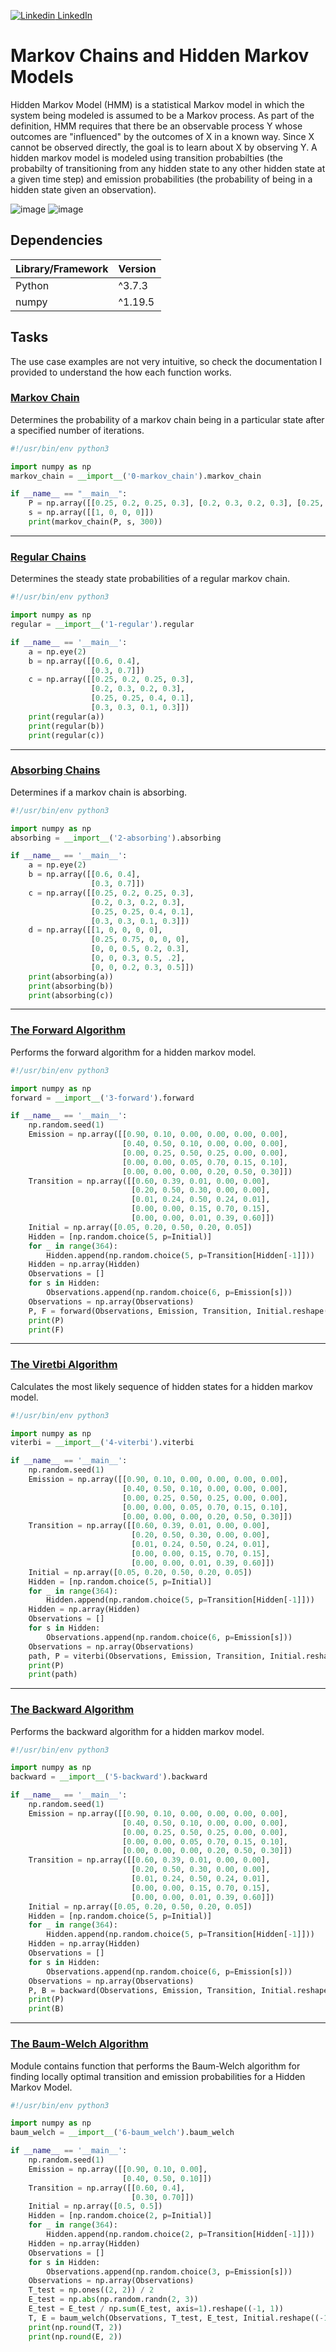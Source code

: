[![Linkedin](https://i.stack.imgur.com/gVE0j.png) LinkedIn](https://www.linkedin.com/in/AnthonyArmoursProfile)

# Markov Chains and Hidden Markov Models
Hidden Markov Model (HMM) is a statistical Markov model in which the system being modeled is assumed to be a Markov process. As part of the definition, HMM requires that there be an observable process Y whose outcomes are "influenced" by the outcomes of X in a known way. Since X cannot be observed directly, the goal is to learn about X by observing Y. A hidden markov model is modeled using transition probabilties (the probabilty of transitioning from any hidden state to any other hidden state at a given time step) and emission probabilities (the probability of being in a hidden state given an observation).

![image](https://github.com/AnthonyArmour/holbertonschool-machine_learning/blob/master/unsupervised_learning/0x02-hmm/images/HMM.png)
![image](https://github.com/AnthonyArmour/holbertonschool-machine_learning/blob/master/unsupervised_learning/0x02-hmm/images/HMM-2.png)


## Dependencies
| Library/Framework  | Version |
| ------------------ | ------- |
| Python             | ^3.7.3  |
| numpy              | ^1.19.5 |

## Tasks
The use case examples are not very intuitive, so check the documentation I provided to understand the how each function works.

### [Markov Chain](https://github.com/AnthonyArmour/holbertonschool-machine_learning/blob/master/unsupervised_learning/0x02-hmm/0-markov_chain.py "Markov Chain")
Determines the probability of a markov chain being in a particular state after a specified number of iterations.
``` python
#!/usr/bin/env python3

import numpy as np
markov_chain = __import__('0-markov_chain').markov_chain

if __name__ == "__main__":
    P = np.array([[0.25, 0.2, 0.25, 0.3], [0.2, 0.3, 0.2, 0.3], [0.25, 0.25, 0.4, 0.1], [0.3, 0.3, 0.1, 0.3]])
    s = np.array([[1, 0, 0, 0]])
    print(markov_chain(P, s, 300))
```
---

### [Regular Chains](https://github.com/AnthonyArmour/holbertonschool-machine_learning/blob/master/unsupervised_learning/0x02-hmm/1-regular.py "Regular Chains")
Determines the steady state probabilities of a regular markov chain.
``` python
#!/usr/bin/env python3

import numpy as np
regular = __import__('1-regular').regular

if __name__ == '__main__':
    a = np.eye(2)
    b = np.array([[0.6, 0.4],
                  [0.3, 0.7]])
    c = np.array([[0.25, 0.2, 0.25, 0.3],
                  [0.2, 0.3, 0.2, 0.3],
                  [0.25, 0.25, 0.4, 0.1],
                  [0.3, 0.3, 0.1, 0.3]])
    print(regular(a))
    print(regular(b))
    print(regular(c))
```
---

### [Absorbing Chains](https://github.com/AnthonyArmour/holbertonschool-machine_learning/blob/master/unsupervised_learning/0x02-hmm/2-absorbing.py "Absorbing Chains")
Determines if a markov chain is absorbing.
``` python
#!/usr/bin/env python3

import numpy as np
absorbing = __import__('2-absorbing').absorbing

if __name__ == '__main__':
    a = np.eye(2)
    b = np.array([[0.6, 0.4],
                  [0.3, 0.7]])
    c = np.array([[0.25, 0.2, 0.25, 0.3],
                  [0.2, 0.3, 0.2, 0.3],
                  [0.25, 0.25, 0.4, 0.1],
                  [0.3, 0.3, 0.1, 0.3]])
    d = np.array([[1, 0, 0, 0, 0],
                  [0.25, 0.75, 0, 0, 0],
                  [0, 0, 0.5, 0.2, 0.3],
                  [0, 0, 0.3, 0.5, .2],
                  [0, 0, 0.2, 0.3, 0.5]])
    print(absorbing(a))
    print(absorbing(b))
    print(absorbing(c))
```
---

### [The Forward Algorithm](https://github.com/AnthonyArmour/holbertonschool-machine_learning/blob/master/unsupervised_learning/0x02-hmm/3-forward.py "The Forward Algorithm")
Performs the forward algorithm for a hidden markov model.
``` python
#!/usr/bin/env python3

import numpy as np
forward = __import__('3-forward').forward

if __name__ == '__main__':
    np.random.seed(1)
    Emission = np.array([[0.90, 0.10, 0.00, 0.00, 0.00, 0.00],
                         [0.40, 0.50, 0.10, 0.00, 0.00, 0.00],
                         [0.00, 0.25, 0.50, 0.25, 0.00, 0.00],
                         [0.00, 0.00, 0.05, 0.70, 0.15, 0.10],
                         [0.00, 0.00, 0.00, 0.20, 0.50, 0.30]])
    Transition = np.array([[0.60, 0.39, 0.01, 0.00, 0.00],
                           [0.20, 0.50, 0.30, 0.00, 0.00],
                           [0.01, 0.24, 0.50, 0.24, 0.01],
                           [0.00, 0.00, 0.15, 0.70, 0.15],
                           [0.00, 0.00, 0.01, 0.39, 0.60]])
    Initial = np.array([0.05, 0.20, 0.50, 0.20, 0.05])
    Hidden = [np.random.choice(5, p=Initial)]
    for _ in range(364):
        Hidden.append(np.random.choice(5, p=Transition[Hidden[-1]]))
    Hidden = np.array(Hidden)
    Observations = []
    for s in Hidden:
        Observations.append(np.random.choice(6, p=Emission[s]))
    Observations = np.array(Observations)
    P, F = forward(Observations, Emission, Transition, Initial.reshape((-1, 1)))
    print(P)
    print(F)
```
---

### [The Viretbi Algorithm](https://github.com/AnthonyArmour/holbertonschool-machine_learning/blob/master/unsupervised_learning/0x02-hmm/4-viterbi.py "The Viretbi Algorithm")
Calculates the most likely sequence of hidden states for a hidden markov model.
``` python
#!/usr/bin/env python3

import numpy as np
viterbi = __import__('4-viterbi').viterbi

if __name__ == '__main__':
    np.random.seed(1)
    Emission = np.array([[0.90, 0.10, 0.00, 0.00, 0.00, 0.00],
                         [0.40, 0.50, 0.10, 0.00, 0.00, 0.00],
                         [0.00, 0.25, 0.50, 0.25, 0.00, 0.00],
                         [0.00, 0.00, 0.05, 0.70, 0.15, 0.10],
                         [0.00, 0.00, 0.00, 0.20, 0.50, 0.30]])
    Transition = np.array([[0.60, 0.39, 0.01, 0.00, 0.00],
                           [0.20, 0.50, 0.30, 0.00, 0.00],
                           [0.01, 0.24, 0.50, 0.24, 0.01],
                           [0.00, 0.00, 0.15, 0.70, 0.15],
                           [0.00, 0.00, 0.01, 0.39, 0.60]])
    Initial = np.array([0.05, 0.20, 0.50, 0.20, 0.05])
    Hidden = [np.random.choice(5, p=Initial)]
    for _ in range(364):
        Hidden.append(np.random.choice(5, p=Transition[Hidden[-1]]))
    Hidden = np.array(Hidden)
    Observations = []
    for s in Hidden:
        Observations.append(np.random.choice(6, p=Emission[s]))
    Observations = np.array(Observations)
    path, P = viterbi(Observations, Emission, Transition, Initial.reshape((-1, 1)))
    print(P)
    print(path)
```
---

### [The Backward Algorithm](https://github.com/AnthonyArmour/holbertonschool-machine_learning/blob/master/unsupervised_learning/0x02-hmm/5-backward.py "The Backward Algorithm")
Performs the backward algorithm for a hidden markov model.
``` python
#!/usr/bin/env python3

import numpy as np
backward = __import__('5-backward').backward

if __name__ == '__main__':
    np.random.seed(1)
    Emission = np.array([[0.90, 0.10, 0.00, 0.00, 0.00, 0.00],
                         [0.40, 0.50, 0.10, 0.00, 0.00, 0.00],
                         [0.00, 0.25, 0.50, 0.25, 0.00, 0.00],
                         [0.00, 0.00, 0.05, 0.70, 0.15, 0.10],
                         [0.00, 0.00, 0.00, 0.20, 0.50, 0.30]])
    Transition = np.array([[0.60, 0.39, 0.01, 0.00, 0.00],
                           [0.20, 0.50, 0.30, 0.00, 0.00],
                           [0.01, 0.24, 0.50, 0.24, 0.01],
                           [0.00, 0.00, 0.15, 0.70, 0.15],
                           [0.00, 0.00, 0.01, 0.39, 0.60]])
    Initial = np.array([0.05, 0.20, 0.50, 0.20, 0.05])
    Hidden = [np.random.choice(5, p=Initial)]
    for _ in range(364):
        Hidden.append(np.random.choice(5, p=Transition[Hidden[-1]]))
    Hidden = np.array(Hidden)
    Observations = []
    for s in Hidden:
        Observations.append(np.random.choice(6, p=Emission[s]))
    Observations = np.array(Observations)
    P, B = backward(Observations, Emission, Transition, Initial.reshape((-1, 1)))
    print(P)
    print(B)
```
---

### [The Baum-Welch Algorithm](https://github.com/AnthonyArmour/holbertonschool-machine_learning/blob/master/unsupervised_learning/0x02-hmm/6-baum_welch.py "The Baum-Welch Algorithm")
Module contains function that performs the Baum-Welch algorithm for finding locally optimal transition and emission probabilities for a Hidden Markov Model.

``` python
#!/usr/bin/env python3

import numpy as np
baum_welch = __import__('6-baum_welch').baum_welch

if __name__ == '__main__':
    np.random.seed(1)
    Emission = np.array([[0.90, 0.10, 0.00],
                         [0.40, 0.50, 0.10]])
    Transition = np.array([[0.60, 0.4],
                           [0.30, 0.70]])
    Initial = np.array([0.5, 0.5])
    Hidden = [np.random.choice(2, p=Initial)]
    for _ in range(364):
        Hidden.append(np.random.choice(2, p=Transition[Hidden[-1]]))
    Hidden = np.array(Hidden)
    Observations = []
    for s in Hidden:
        Observations.append(np.random.choice(3, p=Emission[s]))
    Observations = np.array(Observations)
    T_test = np.ones((2, 2)) / 2
    E_test = np.abs(np.random.randn(2, 3))
    E_test = E_test / np.sum(E_test, axis=1).reshape((-1, 1))
    T, E = baum_welch(Observations, T_test, E_test, Initial.reshape((-1, 1)))
    print(np.round(T, 2))
    print(np.round(E, 2))
```